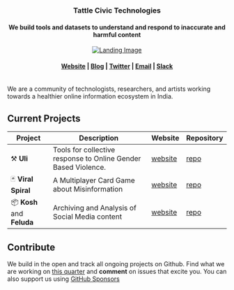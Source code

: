 <div align="center">
  <h3>Tattle Civic Technologies </h3>
  <h4>We build  tools and  datasets to understand and respond to inaccurate and harmful content</h4>
</div>
<div align="center">
  <a href="https://tattle.co.in" target="_blank">
  <picture>
    <img src="https://user-images.githubusercontent.com/1415361/280928126-bc036490-2da6-44ce-bf3e-0b41c67b5f09.png" alt="Landing Image"/>
  </picture>
  </a>
</div>
<h4 align="center">
    <a href="https://tattle.co.in/">Website</a> |
    <a href="https://tattle.co.in/blog">Blog</a> | 
    <a href="https://twitter.com/tattlemade/">Twitter</a> |
    <a href="mailto:admin@tattle.co.in">Email</a> | 
    <a href="https://admin417477.typeform.com/to/nVuNyG">Slack</a>
    <br/><br/>
  
</h4>

We are a community of technologists, researchers, and artists working towards a healthier online information ecosystem in India.

## Current Projects
| Project | Description | Website | Repository | 
| --- | --- | --- | --- |
| ⚒️ **Uli** | Tools for collective response to Online Gender Based Violence. | [website](https://tattle.co.in/products/ogbv) | [repo](https://github.com/tattle-made/uli) |   
| 🃏 **Viral Spiral** | A Multiplayer Card Game about Misinformation | [website](https://tattle.co.in/products/viral-spiral/) | [repo](github.com/tattle-made/viral-spiral-backend) |  
| 📦 **Kosh** and **Feluda** |  Archiving and Analysis of Social Media content | [website](https://tattle.co.in/products/kosh/) | [repo](github.com/tattle-made/feluda) |   

## Contribute
We build in the open and track all ongoing projects on Github. Find what we are working on [this quarter](https://github.com/orgs/tattle-made/projects/41/views/3) and **comment** on issues that excite you. You can also support us using [GitHub Sponsors](https://github.com/sponsors/tattle-made) 
